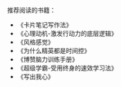 推荐阅读的书籍：

- 《卡片笔记写作法》
- 《心理动机-激发行动力的底层逻辑》
- 《风格感觉》
- 《为什么精英都是时间控》
- 《博赞脑力训练手册》
- 《超级学霸-受用终身的速效学习法》
- 《写出我心》

